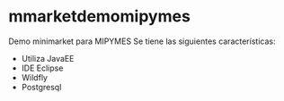 # mmarketdemomipymes
Demo minimarket para MIPYMES
Se tiene las siguientes características:
- Utiliza JavaEE
- IDE Eclipse
- Wildfly
- Postgresql

